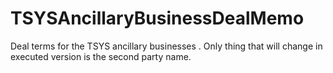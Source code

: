 # TSYSAncillaryBusinessDealMemo

Deal terms for the TSYS ancillary businesses . Only thing that will change in executed version is the second party name. 